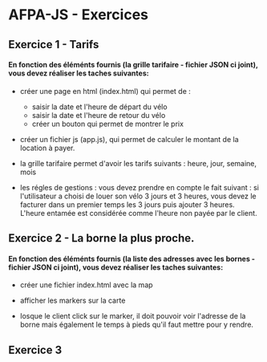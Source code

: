 # AFPA-JS - Exercices

## Exercice 1 - Tarifs

#### En fonction des éléménts fournis (la grille tarifaire - fichier JSON ci joint), vous devez réaliser les taches suivantes:

- créer une page en html (index.html) qui permet de :
	* saisir la date et l'heure de départ du vélo
	* saisir la date et l'heure de retour du vélo
	* créer un bouton qui permet de montrer le prix

- créer un fichier js (app.js), qui permet de calculer le montant de la location à payer. 

- la grille tarifaire permet d'avoir les tarifs suivants : heure, jour, semaine, mois

- les régles de gestions : 
		vous devez prendre en compte le fait suivant : si l'utilisateur a choisi de louer son vélo 3 jours et 3 heures, vous devez le facturer dans un premier temps les 3 jours puis ajouter 3 heures. L'heure entamée est considérée comme l'heure non payée par le client. 

## Exercice 2 - La borne la plus proche.

#### En fonction des éléménts fournis (la liste des adresses avec les bornes - fichier JSON ci joint), vous devez réaliser les taches suivantes:

- créer une fichier index.html avec la map 

- afficher les markers sur la carte

- losque le client click sur le marker, il doit pouvoir voir l'adresse de la borne mais également le temps à pieds qu'il faut mettre pour y rendre.   


## Exercice 3